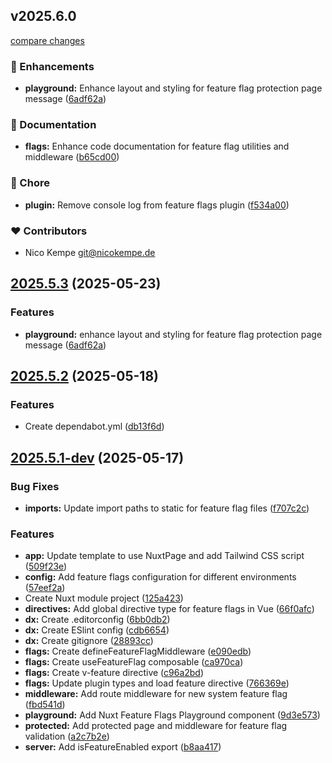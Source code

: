 ## v2025.6.0

[compare changes](https://github.com/nicokempe/nuxt-feature-flags-module/compare/2025.5.2...v2025.6.0)

### 🚀 Enhancements

- **playground:** Enhance layout and styling for feature flag protection page message ([6adf62a](https://github.com/nicokempe/nuxt-feature-flags-module/commit/6adf62a))

### 📖 Documentation

- **flags:** Enhance code documentation for feature flag utilities and middleware ([b65cd00](https://github.com/nicokempe/nuxt-feature-flags-module/commit/b65cd00))

### 🏡 Chore

- **plugin:** Remove console log from feature flags plugin ([f534a00](https://github.com/nicokempe/nuxt-feature-flags-module/commit/f534a00))

### ❤️ Contributors

- Nico Kempe <git@nicokempe.de>

## [2025.5.3](https://github.com/nicokempe/nuxt-feature-flags-module/compare/2025.5.2...2025.5.3) (2025-05-23)


### Features

* **playground:** enhance layout and styling for feature flag protection page message ([6adf62a](https://github.com/nicokempe/nuxt-feature-flags-module/commit/6adf62a0571055589b749436aa7e8fecf1cb4628))



## [2025.5.2](https://github.com/nicokempe/nuxt-feature-flags-module/compare/2025.5.1-dev...2025.5.2) (2025-05-18)


### Features

* Create dependabot.yml ([db13f6d](https://github.com/nicokempe/nuxt-feature-flags-module/commit/db13f6dd1f0ae0177d6085f495ccf0383db50fdd))



## [2025.5.1-dev](https://github.com/nicokempe/nuxt-feature-flags-module/compare/6bb0db20595dc370258db27b8d8af33faab16104...2025.5.1-dev) (2025-05-17)


### Bug Fixes

* **imports:** Update import paths to static for feature flag files ([f707c2c](https://github.com/nicokempe/nuxt-feature-flags-module/commit/f707c2ccf83cbb7100464193e7959967a63f687f))


### Features

* **app:** Update template to use NuxtPage and add Tailwind CSS script ([509f23e](https://github.com/nicokempe/nuxt-feature-flags-module/commit/509f23ec79abf13484d0dc92490c8ccdca9d710a))
* **config:** Add feature flags configuration for different environments ([57eef2a](https://github.com/nicokempe/nuxt-feature-flags-module/commit/57eef2a33408dcb3105d1ed883d87420775a8522))
* Create Nuxt module project ([125a423](https://github.com/nicokempe/nuxt-feature-flags-module/commit/125a4232b8b8c6b0669a188026e6db62ab09ec84))
* **directives:** Add global directive type for feature flags in Vue ([66f0afc](https://github.com/nicokempe/nuxt-feature-flags-module/commit/66f0afc23f053431a9157a9e7360df3fdcf32b75))
* **dx:** Create .editorconfig ([6bb0db2](https://github.com/nicokempe/nuxt-feature-flags-module/commit/6bb0db20595dc370258db27b8d8af33faab16104))
* **dx:** Create ESlint config ([cdb6654](https://github.com/nicokempe/nuxt-feature-flags-module/commit/cdb665415a3e5edff475ffb275369ff810f25d99))
* **dx:** Create gitignore ([28893cc](https://github.com/nicokempe/nuxt-feature-flags-module/commit/28893ccc50b06254b315ac5a6eef56e2d1d2de26))
* **flags:** Create defineFeatureFlagMiddleware ([e090edb](https://github.com/nicokempe/nuxt-feature-flags-module/commit/e090edbb1bdde9b65544e373ac764cce3e459505))
* **flags:** Create useFeatureFlag composable ([ca970ca](https://github.com/nicokempe/nuxt-feature-flags-module/commit/ca970cae25a3064ada8887e1be0441b14cdf81ff))
* **flags:** Create v-feature directive ([c96a2bd](https://github.com/nicokempe/nuxt-feature-flags-module/commit/c96a2bd10c9b30a7fd42412b53e68c80b4a14e2e))
* **flags:** Update plugin types and load feature directive ([766369e](https://github.com/nicokempe/nuxt-feature-flags-module/commit/766369e37ce9a0f106f291c9edaeeebf561d89a7))
* **middleware:** Add route middleware for new system feature flag ([fbd541d](https://github.com/nicokempe/nuxt-feature-flags-module/commit/fbd541d3b352762a2bb07992635a983881033d88))
* **playground:** Add Nuxt Feature Flags Playground component ([9d3e573](https://github.com/nicokempe/nuxt-feature-flags-module/commit/9d3e573c089d0c3b15996ffb3c261e47a11599a4))
* **protected:** Add protected page and middleware for feature flag validation ([a2c7b2e](https://github.com/nicokempe/nuxt-feature-flags-module/commit/a2c7b2e7ca8c511d1c771e1a326a5159afa9ef47))
* **server:** Add isFeatureEnabled export ([b8aa417](https://github.com/nicokempe/nuxt-feature-flags-module/commit/b8aa417e0dd3f80331caf76be70d0a5454c52825))



